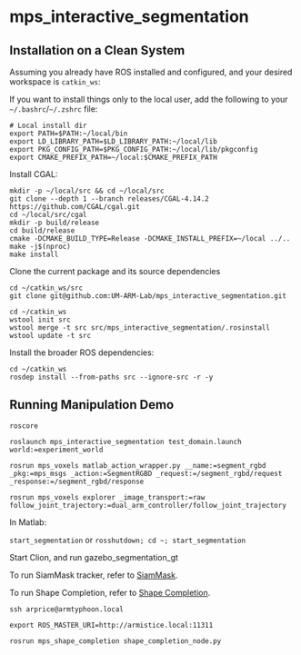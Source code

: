 # mps_interactive_segmentation

## Installation on a Clean System

Assuming you already have ROS installed and configured, and your desired workspace is `catkin_ws`:

If you want to install things only to the local user, add the following to your `~/.bashrc`/`~/.zshrc` file:
```
# Local install dir
export PATH=$PATH:~/local/bin
export LD_LIBRARY_PATH=$LD_LIBRARY_PATH:~/local/lib
export PKG_CONFIG_PATH=$PKG_CONFIG_PATH:~/local/lib/pkgconfig
export CMAKE_PREFIX_PATH=~/local:$CMAKE_PREFIX_PATH
```


Install CGAL:
```
mkdir -p ~/local/src && cd ~/local/src
git clone --depth 1 --branch releases/CGAL-4.14.2 https://github.com/CGAL/cgal.git
cd ~/local/src/cgal
mkdir -p build/release
cd build/release
cmake -DCMAKE_BUILD_TYPE=Release -DCMAKE_INSTALL_PREFIX=~/local ../..
make -j$(nproc)
make install
```

Clone the current package and its source dependencies
```
cd ~/catkin_ws/src
git clone git@github.com:UM-ARM-Lab/mps_interactive_segmentation.git
```

```
cd ~/catkin_ws
wstool init src
wstool merge -t src src/mps_interactive_segmentation/.rosinstall
wstool update -t src
```

Install the broader ROS dependencies:
```
cd ~/catkin_ws
rosdep install --from-paths src --ignore-src -r -y
```

## Running Manipulation Demo


```roscore```

```roslaunch mps_interactive_segmentation test_domain.launch world:=experiment_world```

```rosrun mps_voxels matlab_action_wrapper.py __name:=segment_rgbd _pkg:=mps_msgs _action:=SegmentRGBD _request:=/segment_rgbd/request _response:=/segment_rgbd/response```

```rosrun mps_voxels explorer _image_transport:=raw follow_joint_trajectory:=dual_arm_controller/follow_joint_trajectory```

In Matlab:

```start_segmentation```
or
```rosshutdown; cd ~; start_segmentation```

Start Clion, and run gazebo_segmentation_gt

To run SiamMask tracker, refer to [SiamMask](https://github.com/UM-ARM-Lab/SiamMask).

To run Shape Completion, refer to [Shape Completion](https://github.com/UM-ARM-Lab/mps_shape_completion). 

```ssh arprice@armtyphoon.local```

```export ROS_MASTER_URI=http://armistice.local:11311```

```rosrun mps_shape_completion shape_completion_node.py```